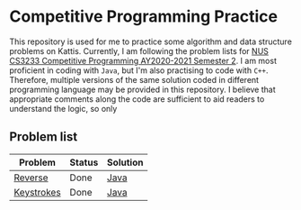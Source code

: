 # Competitive Programming Practice

This repository is used for me to practice some algorithm and data structure problems on Kattis. Currently, I am following the problem lists for [NUS CS3233 Competitive Programming AY2020-2021 Semester 2](https://nus.kattis.com/courses/CS3233/CS3233_S2_AY2021). I am most proficient in coding with `Java`, but I'm also practising to code with `C++`. Therefore, multiple versions of the same solution coded in different programming language may be provided in this repository. I believe that appropriate comments along the code are sufficient to aid readers to understand the logic, so only

## Problem list
| Problem                          | Status  | Solution                               |
| -------------------------------- | ------- | -------------------------------------- |
| [Reverse](./problems/ofugsnuid/) | Done    | [Java](./problems/ofugsnuid/Main.java) |
| [Keystrokes](./problems/lyklagangriti) | Done | [Java](./problems/lyklagangriti/Main.java)|

